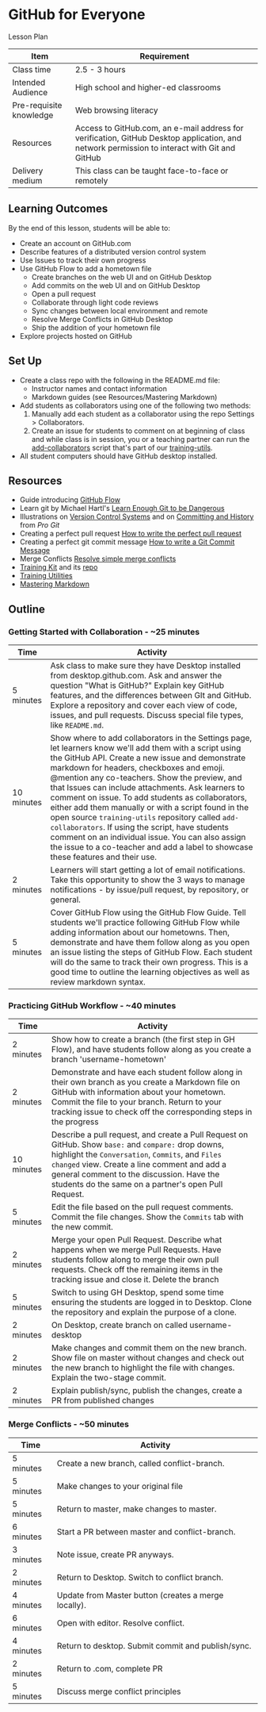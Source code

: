# GitHub for Everyone
Lesson Plan

Item                    | Requirement
---                     | ---
Class time              | 2.5 - 3 hours
Intended Audience       | High school and higher-ed classrooms
Pre-requisite knowledge | Web browsing literacy
Resources               | Access to GitHub.com, an e-mail address for verification, GitHub Desktop application, and network permission to interact with Git and GitHub
Delivery medium         | This class can be taught face-to-face or remotely

## Learning Outcomes

By the end of this lesson, students will be able to:

- Create an account on GitHub.com
- Describe features of a distributed version control system
- Use Issues to track their own progress
- Use GitHub Flow to add a hometown file
  - Create branches on the web UI and on GitHub Desktop
  - Add commits on the web UI and on GitHub Desktop
  - Open a pull request
  - Collaborate through light code reviews
  - Sync changes between local environment and remote
  - Resolve Merge Conflicts in GitHub Desktop
  - Ship the addition of your hometown file
- Explore projects hosted on GitHub

## Set Up
- Create a class repo with the following in the README.md file:
  - Instructor names and contact information
  - Markdown guides (see Resources/Mastering Markdown)
- Add students as collaborators using one of the following two methods:
  1. Manually add each student as a collaborator using the repo Settings > Collaborators.
  2. Create an issue for students to comment on at beginning of class and while class is in session, you or a teaching partner can run the [add-collaborators](https://github.com/github/training-utils/blob/master/add-collaborators) script that's part of our [training-utils](https://github.com/github/training-utils).
- All student computers should have GitHub desktop installed.  

## Resources
- Guide introducing [GitHub Flow](https://guides.github.com/introduction/flow/)
- Learn git by Michael Hartl's [Learn Enough Git to be Dangerous](https://www.learnenough.com/git-tutorial)
- Illustrations on [Version Control Systems](https://git-scm.com/book/en/v2/Getting-Started-About-Version-Control) and on [Committing and History](https://git-scm.com/book/en/v2/Getting-Started-Git-Basics) from *Pro Git*
- Creating a perfect pull request [How to write the perfect pull request](https://github.com/blog/1943-how-to-write-the-perfect-pull-request)
- Creating a perfect git commit message [How to write a Git Commit Message](http://chris.beams.io/posts/git-commit/)
- Merge Conflicts [Resolve simple merge conflicts](https://github.com/blog/2293-resolve-simple-merge-conflicts-on-github)
- [Training Kit](https://services.github.com/kit/) and its [repo](https://github.com/github/training-kit)
- [Training Utilities](https://github.com/github/training-utils)
- [Mastering Markdown](https://guides.github.com/features/mastering-markdown/)

## Outline

### Getting Started with Collaboration - ~25 minutes

| Time |Activity |
|-----------|--------------------------------------------------------------------------------------------------------------------------------------------------------------------------------------------------------------------------------------------------------------------------------------------------------------|
| 5 minutes | Ask class to make sure they have Desktop installed from desktop.github.com. Ask and answer the question "What is GitHub?" Explain key GitHub features, and the differences between GIt and GitHub. Explore a repository and cover each view of code, issues, and pull requests. Discuss special file types, like `README.md`.
| 10 minutes | Show where to add collaborators in the Settings page, let learners know we'll add them with a script using the GitHub API. Create a new issue and demonstrate markdown for headers, checkboxes and emoji. @mention any co-teachers. Show the preview, and that Issues can include attachments. Ask learners to comment on issue. To add students as collaborators, either add them manually or with a script found in the open source `training-utils` repository called `add-collaborators`. If using the script, have students comment on an individual issue. You can also assign the issue to a co-teacher and add a label to showcase these features and their use. |
| 2 minutes | Learners will start getting a lot of email notifications. Take this opportunity to show the 3 ways to manage notifications - by issue/pull request, by repository, or general. |
| 5 minutes | Cover GitHub Flow using the GitHub Flow Guide. Tell students we'll practice following GitHub Flow while adding information about our hometowns. Then, demonstrate and have them follow along as you open an issue listing the steps of GitHub Flow. Each student will do the same to track their own progress. This is a good time to outline the learning objectives as well as review markdown syntax. |

### Practicing GitHub Workflow - ~40 minutes

| Time |Activity |
|-----------|--------------------------------------------------------------------------------------------------------------------------------------------------------------------------------------------------------------------------------------------------------------------------------------------------------------|
| 2 minutes | Show how to create a branch (the first step in GH Flow), and have students follow along as you create a branch 'username-hometown' |
| 2 minutes | Demonstrate and have each student follow along in their own branch as you create a Markdown file on GitHub with information about your hometown. Commit the file to your branch. Return to your tracking issue to check off the corresponding steps in the progress |
| 10 minutes | Describe a pull request, and create a Pull Request on GitHub. Show `base:` and `compare:` drop downs, highlight the `Conversation`, `Commits`, and `Files changed` view. Create a line comment and add a general comment to the discussion. Have the students do the same on a partner's open Pull Request. |
| 5 minutes | Edit the file based on the pull request comments. Commit the file changes. Show the `Commits` tab with the new commit.  |
| 2 minutes | Merge your open Pull Request. Describe what happens when we merge Pull Requests. Have students follow along to merge their own pull requests. Check off the remaining items in the tracking issue and close it. Delete the branch |
| 5 minutes | Switch to using GH Desktop, spend some time ensuring the students are logged in to Desktop. Clone the repository and explain the purpose of a clone. |
| 2 minutes | On Desktop, create branch on  called username-desktop |
| 2 minutes | Make changes and commit them on the new branch. Show file on master without changes and check out the new branch to highlight the file with changes. Explain the two-stage commit. |
| 2 minutes | Explain publish/sync, publish the changes, create a PR from published changes |


### Merge Conflicts - ~50 minutes

| Time |Activity |
|-----------|--------------------------------------------------------------------------------------------------------------------------------------------------------------------------------------------------------------------------------------------------------------------------------------------------------------|
| 5 minutes | Create a new branch, called conflict-branch.         |
| 5 minutes | Make changes to your original file                   |
| 5 minutes | Return to master, make changes to master.            |
| 6 minutes | Start a PR between master and conflict-branch.       |
| 3 minutes | Note issue, create PR anyways.                       |
| 2 minutes | Return to Desktop. Switch to conflict branch.        |
| 4 minutes | Update from Master button (creates a merge locally). |
| 6 minutes | Open with editor. Resolve conflict.                  |
| 4 minutes | Return to desktop. Submit commit and publish/sync.   |
| 2 minutes | Return to .com, complete PR                          |
| 5 minutes | Discuss merge conflict principles                    |
